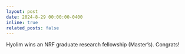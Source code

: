 ```yaml
---
layout: post
date: 2024-8-29 00:00:00-0400
inline: true
related_posts: false
---
```


Hyolim wins an NRF graduate research fellowship (Master’s). Congrats!
